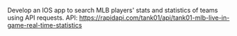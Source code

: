 Develop an IOS app to search MLB players' stats and statistics of teams using API requests.
API: https://rapidapi.com/tank01/api/tank01-mlb-live-in-game-real-time-statistics
